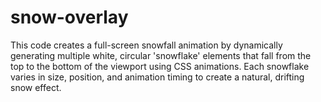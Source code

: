 # snow-overlay

This code creates a full-screen snowfall animation by dynamically generating multiple white, circular 'snowflake' elements that fall from the top to the bottom of the viewport using CSS animations. Each snowflake varies in size, position, and animation timing to create a natural, drifting snow effect.
